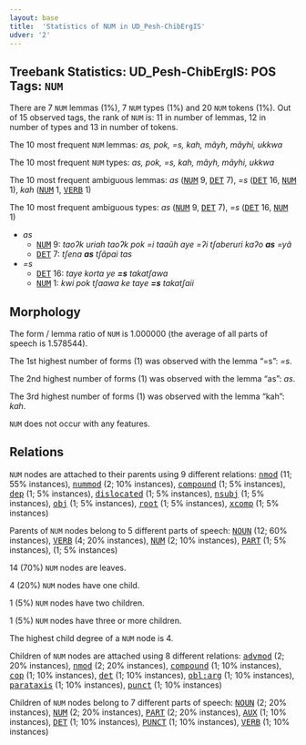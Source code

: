 ```yaml
---
layout: base
title:  'Statistics of NUM in UD_Pesh-ChibErgIS'
udver: '2'
---
```


## Treebank Statistics: UD_Pesh-ChibErgIS: POS Tags: `NUM`

There are 7 `NUM` lemmas (1%), 7 `NUM` types (1%) and 20 `NUM` tokens (1%).
Out of 15 observed tags, the rank of `NUM` is: 11 in number of lemmas, 12 in number of types and 13 in number of tokens.

The 10 most frequent `NUM` lemmas: <em>as, pok, =s, kah, mãyh, mãyhi, ukkwa</em>

The 10 most frequent `NUM` types:  <em>as, pok, =s, kah, mãyh, mãyhi, ukkwa</em>

The 10 most frequent ambiguous lemmas: <em>as</em> (<tt><a href="pay_chibergis-pos-NUM.html">NUM</a></tt> 9, <tt><a href="pay_chibergis-pos-DET.html">DET</a></tt> 7), <em>=s</em> (<tt><a href="pay_chibergis-pos-DET.html">DET</a></tt> 16, <tt><a href="pay_chibergis-pos-NUM.html">NUM</a></tt> 1), <em>kah</em> (<tt><a href="pay_chibergis-pos-NUM.html">NUM</a></tt> 1, <tt><a href="pay_chibergis-pos-VERB.html">VERB</a></tt> 1)

The 10 most frequent ambiguous types:  <em>as</em> (<tt><a href="pay_chibergis-pos-NUM.html">NUM</a></tt> 9, <tt><a href="pay_chibergis-pos-DET.html">DET</a></tt> 7), <em>=s</em> (<tt><a href="pay_chibergis-pos-DET.html">DET</a></tt> 16, <tt><a href="pay_chibergis-pos-NUM.html">NUM</a></tt> 1)


* <em>as</em>
  * <tt><a href="pay_chibergis-pos-NUM.html">NUM</a></tt> 9: <em>taoʔk uriah taoʔk pok =i taaũh aye =ʔi tʃaberuri kaʔo <b>as</b> =yã</em>
  * <tt><a href="pay_chibergis-pos-DET.html">DET</a></tt> 7: <em>tʃena <b>as</b> tʃãpai tas</em>
* <em>=s</em>
  * <tt><a href="pay_chibergis-pos-DET.html">DET</a></tt> 16: <em>taye korta ye <b>=s</b> takatʃawa</em>
  * <tt><a href="pay_chibergis-pos-NUM.html">NUM</a></tt> 1: <em>kwi pok tʃaawa ke taye <b>=s</b> takatʃaii</em>

## Morphology

The form / lemma ratio of `NUM` is 1.000000 (the average of all parts of speech is 1.578544).

The 1st highest number of forms (1) was observed with the lemma “=s”: <em>=s</em>.

The 2nd highest number of forms (1) was observed with the lemma “as”: <em>as</em>.

The 3rd highest number of forms (1) was observed with the lemma “kah”: <em>kah</em>.

`NUM` does not occur with any features.


## Relations

`NUM` nodes are attached to their parents using 9 different relations: <tt><a href="pay_chibergis-dep-nmod.html">nmod</a></tt> (11; 55% instances), <tt><a href="pay_chibergis-dep-nummod.html">nummod</a></tt> (2; 10% instances), <tt><a href="pay_chibergis-dep-compound.html">compound</a></tt> (1; 5% instances), <tt><a href="pay_chibergis-dep-dep.html">dep</a></tt> (1; 5% instances), <tt><a href="pay_chibergis-dep-dislocated.html">dislocated</a></tt> (1; 5% instances), <tt><a href="pay_chibergis-dep-nsubj.html">nsubj</a></tt> (1; 5% instances), <tt><a href="pay_chibergis-dep-obj.html">obj</a></tt> (1; 5% instances), <tt><a href="pay_chibergis-dep-root.html">root</a></tt> (1; 5% instances), <tt><a href="pay_chibergis-dep-xcomp.html">xcomp</a></tt> (1; 5% instances)

Parents of `NUM` nodes belong to 5 different parts of speech: <tt><a href="pay_chibergis-pos-NOUN.html">NOUN</a></tt> (12; 60% instances), <tt><a href="pay_chibergis-pos-VERB.html">VERB</a></tt> (4; 20% instances), <tt><a href="pay_chibergis-pos-NUM.html">NUM</a></tt> (2; 10% instances), <tt><a href="pay_chibergis-pos-PART.html">PART</a></tt> (1; 5% instances),  (1; 5% instances)

14 (70%) `NUM` nodes are leaves.

4 (20%) `NUM` nodes have one child.

1 (5%) `NUM` nodes have two children.

1 (5%) `NUM` nodes have three or more children.

The highest child degree of a `NUM` node is 4.

Children of `NUM` nodes are attached using 8 different relations: <tt><a href="pay_chibergis-dep-advmod.html">advmod</a></tt> (2; 20% instances), <tt><a href="pay_chibergis-dep-nmod.html">nmod</a></tt> (2; 20% instances), <tt><a href="pay_chibergis-dep-compound.html">compound</a></tt> (1; 10% instances), <tt><a href="pay_chibergis-dep-cop.html">cop</a></tt> (1; 10% instances), <tt><a href="pay_chibergis-dep-det.html">det</a></tt> (1; 10% instances), <tt><a href="pay_chibergis-dep-obl-arg.html">obl:arg</a></tt> (1; 10% instances), <tt><a href="pay_chibergis-dep-parataxis.html">parataxis</a></tt> (1; 10% instances), <tt><a href="pay_chibergis-dep-punct.html">punct</a></tt> (1; 10% instances)

Children of `NUM` nodes belong to 7 different parts of speech: <tt><a href="pay_chibergis-pos-NOUN.html">NOUN</a></tt> (2; 20% instances), <tt><a href="pay_chibergis-pos-NUM.html">NUM</a></tt> (2; 20% instances), <tt><a href="pay_chibergis-pos-PART.html">PART</a></tt> (2; 20% instances), <tt><a href="pay_chibergis-pos-AUX.html">AUX</a></tt> (1; 10% instances), <tt><a href="pay_chibergis-pos-DET.html">DET</a></tt> (1; 10% instances), <tt><a href="pay_chibergis-pos-PUNCT.html">PUNCT</a></tt> (1; 10% instances), <tt><a href="pay_chibergis-pos-VERB.html">VERB</a></tt> (1; 10% instances)


